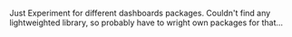 Just Experiment for different dashboards packages. Couldn't find any lightweighted library, so probably have to wright own packages for that...
